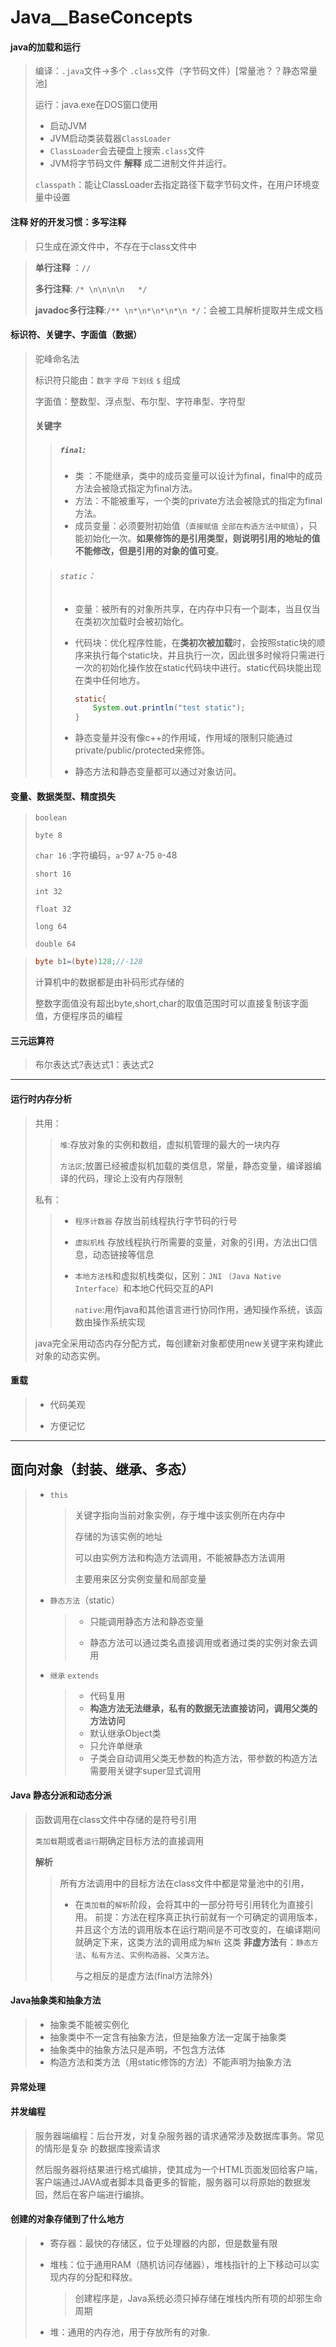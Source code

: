 # Java__BaseConcepts



#### java的加载和运行

> 编译：`.java`文件->多个 `.class`文件（字节码文件）[常量池？？静态常量池]
>
> 运行：java.exe在DOS窗口使用
>
> - 启动JVM
> - JVM启动类装载器`ClassLoader`
> - `ClassLoader`会去硬盘上搜索`.class`文件
> - JVM将字节码文件 **解释** 成二进制文件并运行。
>
> `classpath`：能让ClassLoader去指定路径下载字节码文件，在用户环境变量中设置



#### 注释 好的开发习惯：多写注释

> 只生成在源文件中，不存在于class文件中

> **单行注释** ：`//`
>
> **多行注释**: `/* \n\n\n\n   */`
>
> **javadoc多行注释**:`/** \n*\n*\n*\n*\n */`：会被工具解析提取并生成文档



#### 标识符、关键字、字面值（数据）

> 驼峰命名法
>
> 标识符只能由：`数字`   `字母` `下划线` `$` 组成
>
> 字面值：整数型、浮点型、布尔型、字符串型、字符型
>
> #### 关键字
>
> > ##### `final`:
> >
> > - 类  ：不能继承，类中的成员变量可以设计为final，final中的成员方法会被隐式指定为final方法。
> > - 方法：不能被重写，一个类的private方法会被隐式的指定为final方法。
> > - 成员变量：必须要附初始值（`直接赋值` `全部在构造方法中赋值`），只能初始化一次。**如果修饰的是引用类型，则说明引用的地址的值不能修改，但是引用的对象的值可变**。
>
> > ###### `static`：
> >
> > - 变量：被所有的对象所共享，在内存中只有一个副本，当且仅当在类初次加载时会被初始化。
> >
> > - 代码块：优化程序性能，在**类初次被加载**时，会按照static块的顺序来执行每个static块，并且执行一次，因此很多时候将只需进行一次的初始化操作放在static代码块中进行。static代码块能出现在类中任何地方。
> >
> >   ```java
> >   static{
> >       System.out.println("test static");
> >   }
> >   ```
> >
> >   
> >
> > - 静态变量并没有像c++的作用域，作用域的限制只能通过private/public/protected来修饰。
> >
> > - 静态方法和静态变量都可以通过对象访问。

####  变量、数据类型、精度损失

> `boolean `
>
> `byte 8`
>
> `char 16` :字符编码，`a`-97 `A`-75 `0`-48
>
> `short 16`
>
> `int 32`
>
> `float 32`
>
> `long 64`
>
> `double 64`

> ```java
> byte b1=(byte)128;//-128
> ```
>
> 计算机中的数据都是由补码形式存储的
>
> 整数字面值没有超出byte,short,char的取值范围时可以直接复制该字面值，方便程序员的编程



#### 三元运算符

> 布尔表达式?表达式1：表达式2



***



####  运行时内存分析

> 共用：
>
> > `堆`:存放对象的实例和数组，虚拟机管理的最大的一块内存
> >
> > `方法区`;放置已经被虚拟机加载的类信息，常量，静态变量，编译器编译的代码，理论上没有内存限制
>
> 私有：
>
> > - `程序计数器` 存放当前线程执行字节码的行号
> >
> > - `虚拟机栈` 存放线程执行所需要的变量，对象的引用，方法出口信息，动态链接等信息
> >
> > - `本地方法栈`和虚拟机栈类似，区别：`JNI` `（Java Native Interface）`和本地C代码交互的API
> >
> >   
> >   
> >   `native`:用作java和其他语言进行协同作用，通知操作系统，该函数由操作系统实现
>
> java完全采用动态内存分配方式，每创建新对象都使用new关键字来构建此对象的动态实例。


#### 重载

>- 代码美观
>
>- 方便记忆



****





## 面向对象（封装、继承、多态）


> - `this `
>
>   > 关键字指向当前对象实例，存于堆中该实例所在内存中
>   >
>   > 存储的为该实例的地址
>   >
>   > 可以由实例方法和构造方法调用，不能被静态方法调用
>   >
>   > 主要用来区分实例变量和局部变量
>
> - `静态方法`（static）
>
>   > - 只能调用静态方法和静态变量
>   >
>   > - 静态方法可以通过类名直接调用或者通过类的实例对象去调用
>
> - `继承` `extends`
>
>   > - 代码复用
>   >- **构造方法无法继承，私有的数据无法直接访问，调用父类的方法访问**
>   > - 默认继承Object类
>   > - 只允许单继承
>   > - 子类会自动调用父类无参数的构造方法，带参数的构造方法需要用关键字super显式调用



#### Java 静态分派和动态分派

> 函数调用在class文件中存储的是符号引用
>
> `类加载`期或者`运行`期确定目标方法的直接调用
>
> **解析**
>
> > 所有方法调用中的目标方法在class文件中都是常量池中的引用，
> >
> > - 在`类加载`的`解析`阶段，会将其中的一部分符号引用转化为直接引用。  前提：方法在程序真正执行前就有一个可确定的调用版本，并且这个方法的调用版本在运行期间是不可改变的，在编译期间就确定下来，这类方法的调用成为`解析`    这类 **非虚方法**有：`静态方法`、`私有方法`、`实例构造器`、`父类方法`。
> >
> >   与之相反的是虚方法(final方法除外)



#### Java抽象类和抽象方法

> - 抽象类不能被实例化
> - 抽象类中不一定含有抽象方法，但是抽象方法一定属于抽象类
> - 抽象类中的抽象方法只是声明，不包含方法体
> - 构造方法和类方法（用static修饰的方法）不能声明为抽象方法



#### 异常处理



#### 并发编程

> 服务器端编程：后台开发，对复杂服务器的请求通常涉及数据库事务。常见的情形是复杂 的数据库搜索请求
>
> 然后服务器将结果进行格式编排，使其成为一个HTML页面发回给客户端，客户端通过JAVA或者脚本具备更多的智能，服务器可以将原始的数据发回，然后在客户端进行编排。



#### 创建的对象存储到了什么地方

> - 寄存器：最快的存储区，位于处理器的内部，但是数量有限
>
> - 堆栈：位于通用RAM（随机访问存储器），堆栈指针的上下移动可以实现内存的分配和释放。
>
>   > 创建程序是，Java系统必须只掉存储在堆栈内所有项的却邪生命周期
>
> - 堆：通用的内存池，用于存放所有的对象.